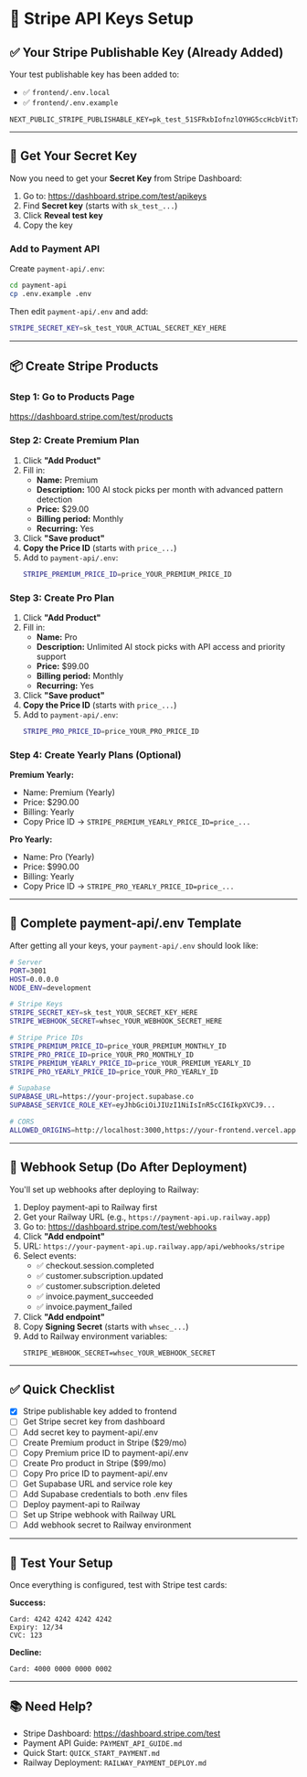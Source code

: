 # 🔑 Stripe API Keys Setup

## ✅ Your Stripe Publishable Key (Already Added)

Your test publishable key has been added to:
- ✅ `frontend/.env.local`
- ✅ `frontend/.env.example`

```
NEXT_PUBLIC_STRIPE_PUBLISHABLE_KEY=pk_test_51SFRxbIofnzlOYHG5ccHcbVitTxxxMna6aM9t5LjFyijanm4SAJMvbqhtpCImrfWL5hcLIleqUxxOXYYHJSPTKuz00Vye4VhfQ
```

---

## 🔐 Get Your Secret Key

Now you need to get your **Secret Key** from Stripe Dashboard:

1. Go to: https://dashboard.stripe.com/test/apikeys
2. Find **Secret key** (starts with `sk_test_...`)
3. Click **Reveal test key**
4. Copy the key

### Add to Payment API

Create `payment-api/.env`:
```bash
cd payment-api
cp .env.example .env
```

Then edit `payment-api/.env` and add:
```bash
STRIPE_SECRET_KEY=sk_test_YOUR_ACTUAL_SECRET_KEY_HERE
```

---

## 📦 Create Stripe Products

### Step 1: Go to Products Page
https://dashboard.stripe.com/test/products

### Step 2: Create Premium Plan

1. Click **"Add Product"**
2. Fill in:
   - **Name:** Premium
   - **Description:** 100 AI stock picks per month with advanced pattern detection
   - **Price:** $29.00
   - **Billing period:** Monthly
   - **Recurring:** Yes
3. Click **"Save product"**
4. **Copy the Price ID** (starts with `price_...`)
5. Add to `payment-api/.env`:
   ```bash
   STRIPE_PREMIUM_PRICE_ID=price_YOUR_PREMIUM_PRICE_ID
   ```

### Step 3: Create Pro Plan

1. Click **"Add Product"**
2. Fill in:
   - **Name:** Pro
   - **Description:** Unlimited AI stock picks with API access and priority support
   - **Price:** $99.00
   - **Billing period:** Monthly
   - **Recurring:** Yes
3. Click **"Save product"**
4. **Copy the Price ID** (starts with `price_...`)
5. Add to `payment-api/.env`:
   ```bash
   STRIPE_PRO_PRICE_ID=price_YOUR_PRO_PRICE_ID
   ```

### Step 4: Create Yearly Plans (Optional)

**Premium Yearly:**
- Name: Premium (Yearly)
- Price: $290.00
- Billing: Yearly
- Copy Price ID → `STRIPE_PREMIUM_YEARLY_PRICE_ID=price_...`

**Pro Yearly:**
- Name: Pro (Yearly)
- Price: $990.00
- Billing: Yearly
- Copy Price ID → `STRIPE_PRO_YEARLY_PRICE_ID=price_...`

---

## 🎯 Complete payment-api/.env Template

After getting all your keys, your `payment-api/.env` should look like:

```bash
# Server
PORT=3001
HOST=0.0.0.0
NODE_ENV=development

# Stripe Keys
STRIPE_SECRET_KEY=sk_test_YOUR_SECRET_KEY_HERE
STRIPE_WEBHOOK_SECRET=whsec_YOUR_WEBHOOK_SECRET_HERE

# Stripe Price IDs
STRIPE_PREMIUM_PRICE_ID=price_YOUR_PREMIUM_MONTHLY_ID
STRIPE_PRO_PRICE_ID=price_YOUR_PRO_MONTHLY_ID
STRIPE_PREMIUM_YEARLY_PRICE_ID=price_YOUR_PREMIUM_YEARLY_ID
STRIPE_PRO_YEARLY_PRICE_ID=price_YOUR_PRO_YEARLY_ID

# Supabase
SUPABASE_URL=https://your-project.supabase.co
SUPABASE_SERVICE_ROLE_KEY=eyJhbGciOiJIUzI1NiIsInR5cCI6IkpXVCJ9...

# CORS
ALLOWED_ORIGINS=http://localhost:3000,https://your-frontend.vercel.app
```

---

## 🔔 Webhook Setup (Do After Deployment)

You'll set up webhooks after deploying to Railway:

1. Deploy payment-api to Railway first
2. Get your Railway URL (e.g., `https://payment-api.up.railway.app`)
3. Go to: https://dashboard.stripe.com/test/webhooks
4. Click **"Add endpoint"**
5. URL: `https://your-payment-api.up.railway.app/api/webhooks/stripe`
6. Select events:
   - ✅ checkout.session.completed
   - ✅ customer.subscription.updated
   - ✅ customer.subscription.deleted
   - ✅ invoice.payment_succeeded
   - ✅ invoice.payment_failed
7. Click **"Add endpoint"**
8. Copy **Signing Secret** (starts with `whsec_...`)
9. Add to Railway environment variables:
   ```
   STRIPE_WEBHOOK_SECRET=whsec_YOUR_WEBHOOK_SECRET
   ```

---

## ✅ Quick Checklist

- [x] Stripe publishable key added to frontend
- [ ] Get Stripe secret key from dashboard
- [ ] Add secret key to payment-api/.env
- [ ] Create Premium product in Stripe ($29/mo)
- [ ] Copy Premium price ID to payment-api/.env
- [ ] Create Pro product in Stripe ($99/mo)
- [ ] Copy Pro price ID to payment-api/.env
- [ ] Get Supabase URL and service role key
- [ ] Add Supabase credentials to both .env files
- [ ] Deploy payment-api to Railway
- [ ] Set up Stripe webhook with Railway URL
- [ ] Add webhook secret to Railway environment

---

## 🧪 Test Your Setup

Once everything is configured, test with Stripe test cards:

**Success:**
```
Card: 4242 4242 4242 4242
Expiry: 12/34
CVC: 123
```

**Decline:**
```
Card: 4000 0000 0000 0002
```

---

## 📚 Need Help?

- Stripe Dashboard: https://dashboard.stripe.com/test
- Payment API Guide: `PAYMENT_API_GUIDE.md`
- Quick Start: `QUICK_START_PAYMENT.md`
- Railway Deployment: `RAILWAY_PAYMENT_DEPLOY.md`
